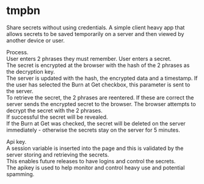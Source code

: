 # tmpbn
Share secrets without using credentials.
A simple client heavy app that allows secrets to be saved temporarily on a server and then viewed by another device or user.  

Process.  
User enters 2 phrases they must remember. 
User enters a secret.  
The secret is encrypted at the browser with the hash of the 2 phrases as the decryption key.  
The server is updated with the hash, the encrypted data and a timestamp.
If the user has selected the Burn at Get checkbox, this parameter is sent to the server.  
To retrieve the secret, the 2 phrases are reentered. If these are correct the server sends the encrypted secret to the browser.
The browser attempts to decrypt the secret with the 2 phrases.  
If successful the secret will be revealed.  
If the Burn at Get was checked, the secret will be deleted on the server immediately - otherwise the secrets stay on the server for 5 minutes.

Api key.  
A session variable is inserted into the page and this is validated by the server storing and retrieving the secrets.  
This enables future releases to have logins and control the secrets.  
The apikey is used to help monitor and control heavy use and potential spamming.  
